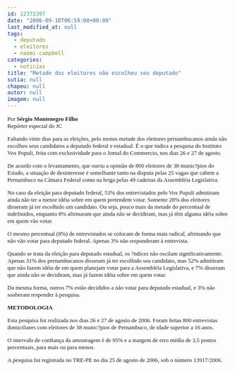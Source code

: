```yaml
---
id: 12372397
date: "2006-09-10T06:59:00+00:00"
last_modified_at: null
tags:
  - deputado
  - eleitores
  - naomi-campbell
categories:
  - noticias
title: "Metade dos eleitores não escolheu seu deputado"
sutia: null
chapeu: null
autor: null
imagem: null
---
```

<p><FONT size=2></p>
<p><P><FONT face=Verdana>Por </FONT><FONT face=Verdana><B>Sérgio Montenegro Filho<BR></B>Repórter especial do JC</FONT></P></p>
<p><P><FONT face=Verdana>Faltando vinte dias para as eleições, pelo menos metade dos eleitores pernambucanos ainda não escolheu seus candidatos a deputado federal e estadual. É o que indica a pesquisa do Instituto Vox Populi, feita com exclusividade para o Jornal do Commercio, nos dias 26 e 27 de agosto. </FONT></P></p>
<p><P><FONT face=Verdana>De acordo com o levantamento, que ouviu a opinião de 800 eleitores de 38 munic?pios do Estado, a situação de desinteresse é semelhante tanto na disputa pelas 25 vagas que cabem a Pernambuco na Câmara Federal como na briga pelas 49 cadeiras da Assembléia Legislativa.</FONT></P></p>
<p><P><FONT face=Verdana>No caso da eleição para deputado federal, 53% dos entrevistados pelo Vox Populi admitiram ainda não ter a menor idéia sobre em quem pretendem votar. Somente 28% dos eleitores disseram já ter escolhido um candidato. Ou seja, pouco mais da metade do percentual de indefinidos, enquanto 8% afirmaram que ainda não se decidiram, mas já têm alguma idéia sobre em quem vão votar.</FONT></P></p>
<p><P><FONT face=Verdana>O mesmo percentual (8%) de entrevistados se colocam de forma mais radical, afirmando que não vão votar para deputado federal. Apenas 3% não responderam à entrevista.</FONT></P></p>
<p><P><FONT face=Verdana>Quando se trata da eleição para deputado estadual, os ?ndices não oscilam significativamente. Apenas 31% dos pernambucanos disseram já ter escolhido seu candidato, mas 52% admitiram que não fazem idéia de em quem planejam votar para a Assembléia Legislativa, e 7% disseram que ainda não se decidiram, mas já fazem idéia sobre em quem votar.</FONT></P></p>
<p><P><FONT face=Verdana>Da mesma forma, outros 7% estão decididos a não votar para deputado estadual, e 3% não souberam responder à pesquisa.</FONT></P><B></p>
<p><P><FONT face=Verdana>METODOLOGIA</FONT></P></B></p>
<p><P><FONT face=Verdana>Esta pesquisa&nbsp;foi&nbsp;realizada nos dias 26 e 27 de agosto de 2006. Foram feitas 800 entrevistas domiciliares com eleitores de 38 munic?pios de Pernambuco, de idade superior a 16 anos. </FONT></P></p>
<p><P><FONT face=Verdana>O intervalo de confiança da amostragem é de 95% e a margem de erro média de 3,5 pontos percentuais, para mais ou para menos. </FONT></P></p>
<p><P><FONT face=Verdana>A pesquisa foi registrada no TRE-PE no dia 25 de agosto de 2006, sob o número 13917/2006.</FONT></P></FONT> </p>

